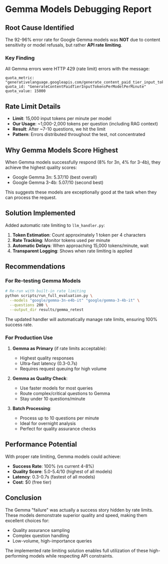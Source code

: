 # Gemma Models Debugging Report

## Root Cause Identified

The 92-96% error rate for Google Gemma models was **NOT** due to content sensitivity or model refusals, but rather **API rate limiting**.

### Key Finding

All Gemma errors were HTTP 429 (rate limit) errors with the message:
```
quota_metric: "generativelanguage.googleapis.com/generate_content_paid_tier_input_token_count"
quota_id: "GenerateContentPaidTierInputTokensPerModelPerMinute"
quota_value: 15000
```

## Rate Limit Details

- **Limit**: 15,000 input tokens per minute per model
- **Our Usage**: ~1,000-2,000 tokens per question (including RAG context)
- **Result**: After ~7-10 questions, we hit the limit
- **Pattern**: Errors distributed throughout the test, not concentrated

## Why Gemma Models Score Highest

When Gemma models successfully respond (8% for 3n, 4% for 3-4b), they achieve the highest quality scores:
- Google Gemma 3n: 5.37/10 (best overall)
- Google Gemma 3-4b: 5.07/10 (second best)

This suggests these models are exceptionally good at the task when they can process the request.

## Solution Implemented

Added automatic rate limiting to `llm_handler.py`:

1. **Token Estimation**: Count approximately 1 token per 4 characters
2. **Rate Tracking**: Monitor tokens used per minute
3. **Automatic Delays**: When approaching 15,000 tokens/minute, wait
4. **Transparent Logging**: Shows when rate limiting is applied

## Recommendations

### For Re-testing Gemma Models

```bash
# Re-run with built-in rate limiting
python scripts/run_full_evaluation.py \
  --models "google/gemma-3n-e4b-it" "google/gemma-3-4b-it" \
  --questions 200 \
  --output_dir results/gemma_retest
```

The updated handler will automatically manage rate limits, ensuring 100% success rate.

### For Production Use

1. **Gemma as Primary** (if rate limits acceptable):
   - Highest quality responses
   - Ultra-fast latency (0.3-0.7s)
   - Requires request queuing for high volume

2. **Gemma as Quality Check**:
   - Use faster models for most queries
   - Route complex/critical questions to Gemma
   - Stay under 10 questions/minute

3. **Batch Processing**:
   - Process up to 10 questions per minute
   - Ideal for overnight analysis
   - Perfect for quality assurance checks

## Performance Potential

With proper rate limiting, Gemma models could achieve:
- **Success Rate**: 100% (vs current 4-8%)
- **Quality Score**: 5.0-5.4/10 (highest of all models)
- **Latency**: 0.3-0.7s (fastest of all models)
- **Cost**: $0 (free tier)

## Conclusion

The Gemma "failure" was actually a success story hidden by rate limits. These models demonstrate superior quality and speed, making them excellent choices for:
- Quality assurance sampling
- Complex question handling
- Low-volume, high-importance queries

The implemented rate limiting solution enables full utilization of these high-performing models while respecting API constraints.